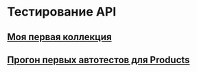 # Тестирование API

## [Моя первая коллекция](https://www.postman.com/dzmitykarpilov/workspace/my-workspace/collection/14552239-25a7246a-a6ce-4d12-9f84-b6a32d318f5d?action=share&creator=14552239&active-environment=14552239-dc5fadd5-e114-439f-abf9-84e702ffab00)
## [Прогон первых автотестов для Products](https://github.com/user-attachments/files/17193642/DemoShopping.postman_test_run.json)
